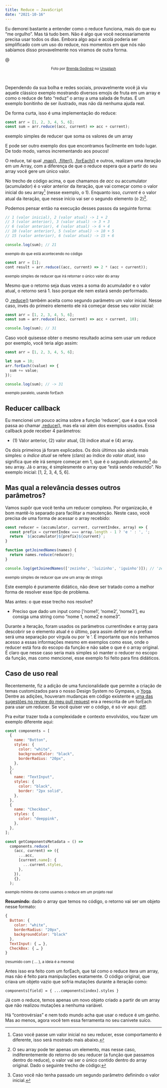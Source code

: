 ```yaml
---
title: Reduce — JavaScript
date: "2021-10-16"
---
```


Eu demorei bastante a entender como o reduce funciona, mais do que eu “me orgulho”. Mas tá tudo bem. Não é algo que você necessariamente precisa usar todos os dias. Embora algo aqui e acolá poderia ser simplificado com um uso do reduce, nos momentos em que nós não sabíamos disso provavelmente nos viramos de outra forma.

@[](https://miro.medium.com/max/1400/1*x_MQsBFxPHbWF0nE5xNr1A.jpeg)

<center>

<sub>Foto por [Brenda Godinez](https://unsplash.com/@cravethebenefits) no [Unsplash](https://unsplash.com/s/photos/fruit-salad)</sub>

</center>
<br/>

Dependendo da sua bolha e redes sociais, provavelmente você já viu aquele clássico exemplo mostrando diversos emojis de fruta em um array e como o reduce de fato “reduz” o array a uma salada de frutas. É um exemplo bonitinho de ser ilustrado, mas não dá nenhuma ajuda real.

De forma curta, isso é uma implementação do reduce:

```js
const arr = [1, 2, 3, 4, 5, 6];
const sum = arr.reduce((acc, current) => acc + current);
```

exemplo simples de reducer que soma os valores de um array

E pode ser outro exemplo dos que encontramos facilmente em todo lugar. De todo modo, vamos incrementando aos poucos!

O reduce, tal qual [.map()](https://developer.mozilla.org/en-US/docs/Web/JavaScript/Reference/Global_Objects/Array/map), [.filter()](https://developer.mozilla.org/en-US/docs/Web/JavaScript/Reference/Global_Objects/Array/filter), [.forEach()](https://developer.mozilla.org/en-US/docs/Web/JavaScript/Reference/Global_Objects/Array/forEach) e outros, realizam uma iteração em um Array, com a diferença de que o reduce espera que a partir do seu array você gere um único valor.

No trecho de código acima, o que chamamos de _acc_ ou accumulator (acumulador) é o valor anterior da iteração, que vai começar como o valor inicial do seu array[^1] (nesse exemplo, o 1). Enquanto isso, _current_ é o valor atual da iteração, que nesse início vai ser o segundo elemento (o 2)[^2].

Podemos pensar então na execução desses passos da seguinte forma:

```js
// 1 (valor inicial), 2 (valor atual) -> 1 + 2
// 3 (valor anterior), 3 (valor atual) -> 3 + 3
// 6 (valor anterior), 4 (valor atual) -> 6 + 4
// 10 (valor anterior), 5 (valor atual) -> 10 + 5
// 15 (valor anterior), 6 (valor atual) -> 15 + 6

console.log(sum); // 21
```

<sub>exemplo do que está acontecendo no código</sub>

[^1]: Caso você passe um valor inicial no seu reducer, esse comportamento é diferente, isso será mostrado mais abaixo.
[^2]: O seu array pode ter apenas um elemento, mas nesse caso, indiferentemente do retorno do seu reducer (a função que passamos dentro do reduce), o valor vai ser o único contido dentro do array original. Dado o seguinte trecho de código:

```js
const arr = [1];
cont result = arr.reduce((acc, current) => 2 * (acc + current));
```

<sub>exemplo simples de reducer que irá retornar o único valor do array</sub>

Mesmo que o retorno seja duas vezes a soma do acumulador e o valor atual, o retorno será 1. Isso porque ele nem estará sendo performado.

O [.reduce()](https://developer.mozilla.org/en-US/docs/Web/JavaScript/Reference/Global_Objects/Array/Reduce) também aceita como segundo parâmetro um valor inicial. Nesse caso, invés do primeiro elemento ele irá começar desse seu valor inicial:

```js
const arr = [1, 2, 3, 4, 5, 6];
const sum = arr.reduce((acc, current) => acc + current, 10);

console.log(sum); // 31
```

Caso você quisesse obter o mesmo resultado acima sem usar um reduce por exemplo, você teria algo assim:

```js
const arr = [1, 2, 3, 4, 5, 6];

let sum = 10;
arr.forEach((value) => {
  sum += value;
});

console.log(sum); // -> 31
```

<sub>exemplo paralelo, usando forEach</sub>

## Reducer callback

Eu mencionei um pouco acima sobre a função ‘reducer’, que é a que você passa ao chamar [.reduce()](https://developer.mozilla.org/en-US/docs/Web/JavaScript/Reference/Global_Objects/Array/Reduce), mas ela vai além dos exemplos usados. Essa callback pode receber 4 parâmetros:

- (1) Valor anterior, (2) valor atual, (3) índice atual e (4) array.

Os dois primeiros já foram explicados. Os dois últimos são ainda mais simples: o _índice atual_ se refere (claro) ao índice do _valor atual,_ isso significa que ele irá sempre começar em 1, que é o _segundo elemento_[^3] do seu array. Já o array, é simplesmente o array que “está sendo reduzido”. No exemplo inicial: [1, 2, 3, 4, 5, 6].

[^3]: Caso você não tenha passado um segundo parâmetro definindo o valor inicial.

## Mas qual a relevância desses outros parâmetros?

Vamos supôr que você tenha um reducer complexo. Por organização, é bom mantê-lo separado para facilitar a manutenção. Neste caso, você precisa de uma forma de acessar o array recebido:

```js
const reducer = (accumulator, current, currentIndex, array) => {
  const prefix = currentIndex === array.length - 1 ? 'e ' : ', ';
  return `${accumulator}${prefix}${current}`;
}

function getJoinedNames(names) {
  return names.reduce(reducer);
}

console.log(getJoinedNames(['zezinho', 'luizinho', 'iguinho')]); // 'zezinho, luizinho e iguinho'
```

<sub>exemplo simples de reducer que une um array de strings</sub>

Este exemplo é puramente didático, não deve ser tratado como a melhor forma de resolver esse tipo de problema.

Mas antes: o que esse trecho nos resolve?

- Preciso que dado um input como [‘nome1’, ‘nome2’, ‘nome3’], eu consiga uma string como “nome 1, nome2 e nome3”.

Durante a iteração, foram usados os parâmetros currentIndex e array para descobrir se o elemento atual é o último, para assim definir se o prefixo será uma separação por vírgula ou por ‘e ‘. É importante que nós tenhamos acesso a essas informações mesmo em exemplos como esse, onde o reducer está fora do escopo da função e não sabe o que é o array original. É claro que nesse caso seria mais simples só manter o reducer no escopo da função, mas como mencionei, esse exemplo foi feito para fins didáticos.

## Caso de uso real

Recentemente, fiz a adição de uma funcionalidade que permite a criação de temas customizados para o nosso Design System no Gympass, o [Yoga](https://github.com/gympass/yoga). Dentre as adições, houveram mudanças em código existente e [uma das sugestões no review do meu pull request](https://github.com/Gympass/yoga/pull/344#discussion_r715692311) era a reescrita de um forEach para usar um reducer. Se você quiser ver o código, é só vir aqui: [diff](https://github.com/Gympass/yoga/pull/344/files#diff-d3a48eaff212c882790981d6bd71346ba9117a400a89f4ed625c4c4fad2a59e4R7-R22).

Pra evitar trazer toda a complexidade e contexto envolvidos, vou fazer um exemplo diferente aqui:

```js
const components = [
  {
    name: "Button",
    styles: {
      color: "white",
      backgroundColor: "black",
      borderRadius: "20px",
    },
  },
  {
    name: "TextInput",
    styles: {
      color: "black",
      border: "2px solid",
    },
  },
  {
    name: "Checkbox",
    styles: {
      color: "deeppink",
    },
  },
];

const getComponentsMetadata = () =>
  components.reduce(
    (acc, current) => ({
      ...acc,
      [current.name]: {
        ...current.styles,
      },
    }),
    {},
  );
```

<sub>exemplo mínimo de como usamos o reduce em um projeto real</sub>

**Resumindo:** dado o array que temos no código, o retorno vai ser um objeto nesse formato:

```js
{
  Button: {
    color: "white",
    borderRadius: "20px",
    backgroundColor: "black"
  },
  TextInput: { … },
  CheckBox: { … }
}
```

<sub>(resumido com { … }, a ideia é a mesma)</sub>

Antes isso era feito com um forEach, que tal como o reduce itera um array, mas não é feito para manipulações exatamente. O código original, que criava um objeto vazio que sofria mutações durante a iteração como:

`components[field] = { ...components[index].styles }`

Já com o reduce, temos apenas um novo objeto criado a partir de um array que não realizou mutações a nenhuma variável.

Há “controvérsias” e nem todo mundo acha que usar o reduce é um ganho. Mas ao menos, agora você tem essa ferramenta no seu canivete suíco.
